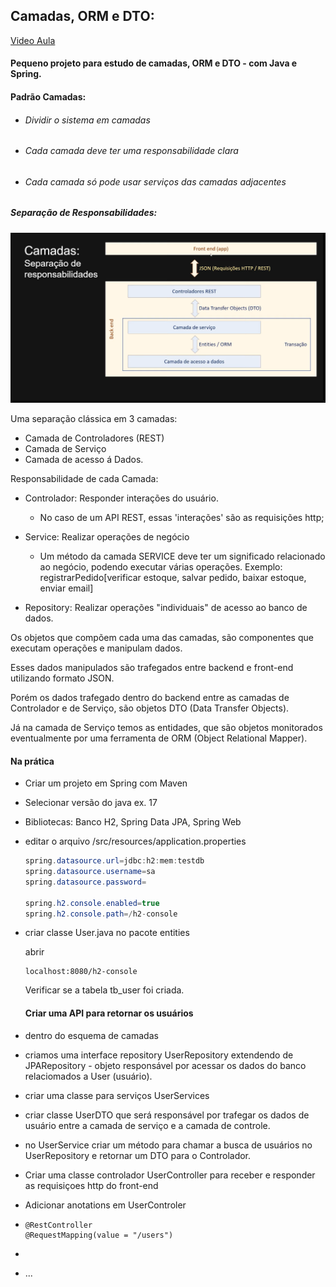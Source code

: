 ## Camadas, ORM e DTO:

[Video Aula](https://www.youtube.com/watch?v=7HvOBCqHWvA&t=8s)

#### Pequeno projeto para estudo de camadas, ORM e DTO - com Java e Spring.

#### Padrão Camadas:

- ###### Dividir o sistema em camadas
- ###### Cada camada deve ter uma responsabilidade clara
- ###### Cada camada só pode usar serviços das camadas adjacentes

##### Separação de Responsabilidades:

![Camadas](../assets/camadasOrmDto/camadasSepResp.png)

Uma separação clássica em 3 camadas:

- Camada de Controladores (REST)
- Camada de Serviço
- Camada de acesso á Dados.

Responsabilidade de cada Camada:

- Controlador: Responder interações do usuário.

  - No caso de um API REST, essas 'interações' são as requisições http;

- Service: Realizar operações de negócio
  - Um método da camada SERVICE deve ter um significado relacionado ao negócio, podendo executar várias
    operações. Exemplo: registrarPedido[verificar estoque, salvar pedido, baixar estoque, enviar email]
- Repository: Realizar operações "individuais" de acesso ao banco de dados.

Os objetos que compõem cada uma das camadas, são componentes que executam operações e manipulam dados.

Esses dados manipulados são trafegados entre backend e front-end utilizando formato JSON.

Porém os dados trafegado dentro do backend entre as camadas de Controlador e de Serviço, são objetos DTO (Data Transfer Objects).

Já na camada de Serviço temos as entidades, que são objetos monitorados eventualmente por uma ferramenta de ORM (Object Relational Mapper).

#### Na prática

- Criar um projeto em Spring com Maven
- Selecionar versão do java ex. 17
- Bibliotecas: Banco H2, Spring Data JPA, Spring Web

- editar o arquivo /src/resources/application.properties

  ```java
  spring.datasource.url=jdbc:h2:mem:testdb
  spring.datasource.username=sa
  spring.datasource.password=

  spring.h2.console.enabled=true
  spring.h2.console.path=/h2-console
  ```

- criar classe User.java no pacote entities

  abrir

  ```
  localhost:8080/h2-console
  ```

  Verificar se a tabela tb_user foi criada.

  #### Criar uma API para retornar os usuários

- dentro do esquema de camadas
- criamos uma interface repository UserRepository extendendo de JPARepository - objeto responsável por acessar os dados do banco relaciomados a User (usuário).
- criar uma classe para serviços UserServices
- criar classe UserDTO que será responsável por trafegar os dados de usuário entre a camada de serviço e a camada de controle.
- no UserService criar um método para chamar a busca de usuários no UserRepository e retornar um DTO para o Controlador.
- Criar uma classe controlador UserController para receber e responder as requisiçoes http do front-end
- Adicionar anotations em UserControler
- ```
  @RestController
  @RequestMapping(value = "/users")
  ```
-
- ...
